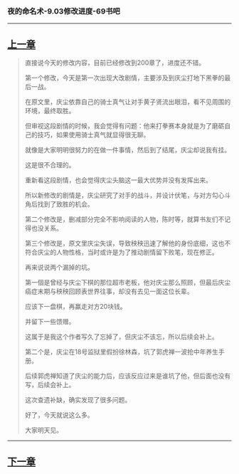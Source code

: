 ### 夜的命名术-9.03修改进度-69书吧

--------
[上一章](./19d7c899335d63bc703109140a7b11ce.md)
--------


>
>
>
>直接说今天的修改内容，目前已经修改到200章了，进度还不错。
>
>第一个修改，今天是第一次出现大改剧情，主要涉及到庆尘打地下黑拳的最后一战。
>
>在原文里，庆尘依靠自己的骑士真气让对手黄子贤流出眼泪，看不见周围的环境，最终取胜。
>
>但审视这段剧情的时候，我会觉得有问题：他来打拳赛本身就是为了磨砺自己的技巧，如果使用骑士真气就显得很无聊。
>
>就像是大家明明很努力的在做一件事情，然后到了结尾，庆尘却说我有挂。
>
>这是很不合理的。
>
>重新看这段剧情，也会觉得庆尘头脑这一最大优势并没有发挥出来。
>
>所以新修改的剧情是，庆尘研究了对手的战斗，并设计伏笔，与对方勾心斗角后找到了致胜的机会。
>
>第二个修改是，删减部分完全不影响阅读的人物，陈时等，就算书友们不记得也没关系。
>
>第三个修改是，原文里庆尘失误，导致秧秧迅速了解他的身份底细，这也不符合庆尘的人物性格，当时或许是为了推动剧情留下败笔，现在修正。
>
>再来说说两个漏掉的坑。
>
>第一個是曾经与庆尘下棋的那位超市老板，他对庆尘那么照顾，但最后庆尘癌症末期与秧秧回顾表世界往事，却没有去见一面这位长辈。
>
>应该下一盘棋，再赢走对方20块钱。
>
>并留下一些馈赠。
>
>这属于是我这个作者写久了忘掉了，但庆尘不该忘，所以后续会补上。
>
>第二个是，庆尘在18号监狱里假扮徐林森，坑了郭虎禅一波抢中年养生手册。
>
>后续郭虎禅知道了庆尘的能力后，应该反应过来是谁坑了他，但后面也没有写，后续会补上。
>
>这次查遗补缺，确实发现了很多问题。
>
>好了，今天就说这么多。
>
>大家明天见。
>
>

--------
[下一章](./5ff3eb276c08a8368df9f715b620d116.md)
--------
